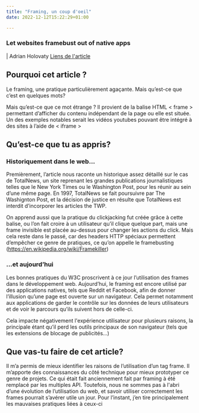 ```yaml
---
title: "Framing, un coup d'oeil"
date: 2022-12-12T15:22:29+01:00

---
```

### **Let websites framebust out of native apps** 
| Adrian Holovaty
[Liens de l'article](https://www.holovaty.com/writing/framebust-native-apps/?ref=sidebar)

## Pourquoi cet article ?
Le framing, une pratique particulièrement agaçante. Mais qu’est-ce que c’est en quelques mots?

Mais qu’est-ce que ce mot étrange ? Il provient de la balise HTML < frame > permettant d’afficher du contenu indépendant de la page ou elle est située. Un des exemples notables serait les vidéos youtubes pouvant être intégré à des sites à l’aide de < iframe >

## Qu’est-ce que tu as appris?

### Historiquement dans le web…

Premièrement, l’article nous raconte un historique assez détaillé sur le cas de TotalNews, un site reprenant les grandes publications journalistiques telles que le New York Times ou le Washington Post, pour les réunir au sein d’une même page. En 1997, TotalNews se fait poursuivre par The Washignton Post, et la décision de justice en résulte que TotalNews est interdit d’incorporer les articles the TWP.

On apprend aussi que la pratique du clickjacking fut créée grâce à cette balise, ou l’on fait croire à un utilisateur qu’il clique quelque part, mais une frame invisible est placée au-dessus pour changer les actions du click. Mais cela reste dans le passé, car des headers HTTP spéciaux permettent d’empêcher ce genre de pratiques, ce qu’on appelle le framebusting (https://en.wikipedia.org/wiki/Framekiller)


### ...et aujourd’hui

Les bonnes pratiques du W3C proscrivent à ce jour l’utilisation des frames dans le développement web. Aujourd’hui, le framing est encore utilisé par des applications natives, tels que Reddit et Facebook, afin de donner l’illusion qu’une page est ouverte sur un navigateur.  Cela permet notamment aux applications de garder le contrôle sur les données de leurs utilisateurs et de voir le parcours qu’ils suivent hors de celle-ci.

Cela impacte négativement l'expérience utilisateur pour plusieurs raisons, la principale étant qu’il perd les outils principaux de son navigateur (tels que les extensions de blocage de publicités…)
 
## Que vas-tu faire de cet article?

Il m’a permis de mieux identifier les raisons de l’utilisation d’un tag frame. Il m’apporte des connaissances du côté technique pour mieux prototyper ce genre de projets. Ce qui était fait anciennement fait par framing à été remplacé par les multiples API. Toutefois, nous ne sommes pas à l'abri d’une évolution de l’utilisation du web, et savoir utiliser correctement les frames pourrait s’avérer utile un jour. Pour l’instant, j’en tire principalement les mauvaises pratiques liées à ceux-ci